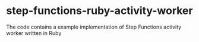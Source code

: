 # step-functions-ruby-activity-worker
The code contains a example implementation of Step Functions activity worker written in Ruby
